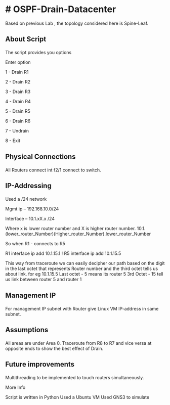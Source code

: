 <H1># OSPF-Drain-Datacenter </H1>

Based on previous Lab , the topology considered here is Spine-Leaf.

<h2><p>About Script</p></h2>
<p>The script provides you options
<p>Enter option</p>
<p> 1 - Drain R1</p>
<p> 2 - Drain R2</p>
<p> 3 - Drain R3</p>
<p> 4 - Drain R4</p>
<p> 5 - Drain R5</p>
<p> 6 - Drain R6</p>
<p> 7 - Undrain</p>
<p> 8 - Exit</p>
 

<h2><p>Physical Connections</p></h2>
All Routers connect int f2/1 connect to switch.
  
<h2><p>IP-Addressing</p> </h2>
<p>Used a /24 network</p>
<p>Mgmt ip – 192.168.10.0/24</p>
<p>Interface – 10.1.xX.x /24</p>

Where x is lower router number and X is higher router number.
10.1.(lower_router_Number)(Higher_router_Number).lower_router_Number

So when R1 - connects to R5

R1
interface 
ip add 10.1.15.1
!
R5
interface 
ip add 10.1.15.5 

This way from traceroute we can easily decipher our path based on the digit in the last octet that represents Router number 
and the third octet tells us about link. 
for eg 10.1.15.5
Last octet - 5 means its router 5
3rd Octet - 15 tell us link between router 5 and router 1 

<h2><p>Management IP</p></h2> 
For management IP subnet with Router give Linux VM IP-address in same subnet.

<h2><p>Assumptions</p></h2> 
All areas are under Area 0.
Traceroute from R8 to R7 and vice versa at opposite ends to show the best effect of Drain.

<h2><p>Future improvements</p></h2>
  Multithreading to be implemented to touch routers simultaneously.
  
  <p> More Info </p>
   Script is written in Python
   Used a Ubuntu VM
   Used GNS3 to simulate
